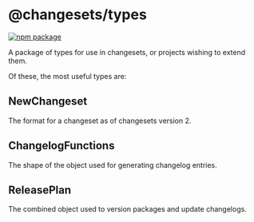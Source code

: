 # @changesets/types

[![npm package](https://img.shields.io/npm/v/@changesets/types)](https://npmjs.com/package/@changesets/types)

[//]: # ([![View changelog]&#40;https://img.shields.io/badge/Explore%20Changelog-brightgreen&#41;]&#40;./CHANGELOG.md&#41;)

A package of types for use in changesets, or projects wishing to extend them.

Of these, the most useful types are:

## NewChangeset

The format for a changeset as of changesets version 2.

## ChangelogFunctions

The shape of the object used for generating changelog entries.

## ReleasePlan

The combined object used to version packages and update changelogs.
